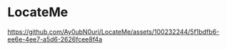# LocateMe







https://github.com/Ay0ubN0uri/LocateMe/assets/100232244/5f1bdfb6-ee6e-4ee7-a5d6-2626fcee8f4a


